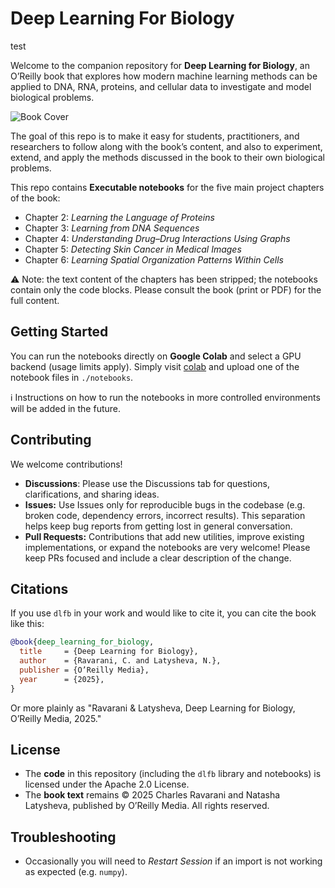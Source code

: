 # Deep Learning For Biology

test

Welcome to the companion repository for **Deep Learning for Biology**, an O’Reilly book that explores how modern machine learning methods can be applied to DNA, RNA, proteins, and cellular data to investigate and model biological problems.

![Book Cover](assets/book-cover.png)

The goal of this repo is to make it easy for students, practitioners, and researchers to follow along with the book’s content, and also to experiment, extend, and apply the methods discussed in the book to their own biological problems.

This repo contains **Executable notebooks** for the five main project chapters of the book:
  - Chapter 2: *Learning the Language of Proteins*
  - Chapter 3: *Learning from DNA Sequences*
  - Chapter 4: *Understanding Drug–Drug Interactions Using Graphs*
  - Chapter 5: *Detecting Skin Cancer in Medical Images*
  - Chapter 6: *Learning Spatial Organization Patterns Within Cells*

⚠️ Note: the text content of the chapters has been stripped; the notebooks contain only the code blocks. Please consult the book (print or PDF) for the full content.

## Getting Started

You can run the notebooks directly on **Google Colab** and select a GPU backend (usage limits apply). Simply visit [colab](https://colab.research.google.com/) and upload one of the notebook files in `./notebooks`.

ℹ️ Instructions on how to run the notebooks in more controlled environments will be added in the future.

## Contributing

We welcome contributions!

- **Discussions**: Please use the Discussions tab for questions, clarifications, and sharing ideas.
- **Issues:** Use Issues only for reproducible bugs in the codebase (e.g. broken code, dependency errors, incorrect results). This separation helps keep bug reports from getting lost in general conversation.
- **Pull Requests:** Contributions that add new utilities, improve existing implementations, or expand the notebooks are very welcome! Please keep PRs focused and include a clear description of the change.

## Citations

If you use `dlfb` in your work and would like to cite it, you can cite the book like this:

```bibtex
@book{deep_learning_for_biology,
  title     = {Deep Learning for Biology},
  author    = {Ravarani, C. and Latysheva, N.},
  publisher = {O’Reilly Media},
  year      = {2025},
}
```

Or more plainly as "Ravarani & Latysheva, Deep Learning for Biology, O’Reilly Media, 2025."

## License

- The **code** in this repository (including the `dlfb` library and notebooks) is licensed under the Apache 2.0 License.
- The **book text** remains © 2025 Charles Ravarani and Natasha Latysheva, published by O’Reilly Media. All rights reserved.

## Troubleshooting

- Occasionally you will need to _Restart Session_ if an import is not working as expected (e.g. `numpy`).

